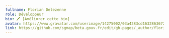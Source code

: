 ```yaml
---
fullname: Florian Delezenne
role: Développeur
bio: 🖊 [Améliorer cette bio]
avatar: https://www.gravatar.com/userimage/14275002/03a4283cd1632863672a3e249abdb8cb.jpg?size=512
link: https://github.com/sgmap/beta.gouv.fr/edit/gh-pages/_author/florian.md
---
```

